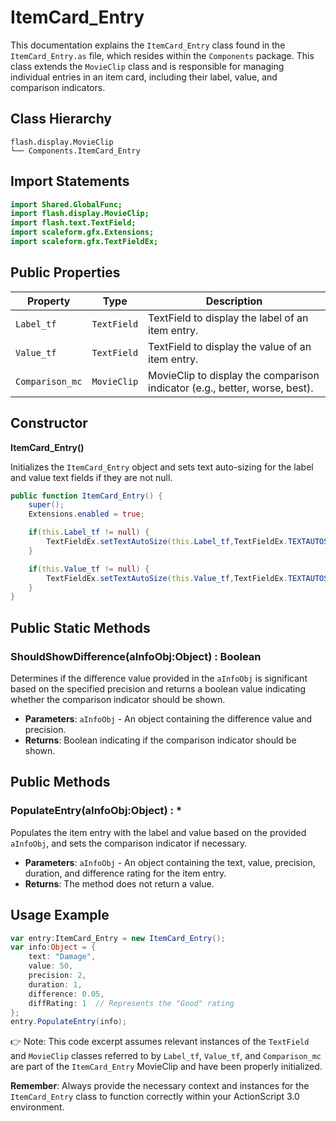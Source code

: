 ---
---
# ItemCard_Entry
This documentation explains the `ItemCard_Entry` class found in the `ItemCard_Entry.as` file, which resides within the `Components` package.
This class extends the `MovieClip` class and is responsible for managing individual entries in an item card, including their label, value, and comparison indicators.

## Class Hierarchy

```plaintext
flash.display.MovieClip
└── Components.ItemCard_Entry
```

## Import Statements

```actionscript
import Shared.GlobalFunc;
import flash.display.MovieClip;
import flash.text.TextField;
import scaleform.gfx.Extensions;
import scaleform.gfx.TextFieldEx;
```

## Public Properties

| Property        | Type             | Description                                                                  |
|-----------------|------------------|------------------------------------------------------------------------------|
| `Label_tf`      | `TextField`      | TextField to display the label of an item entry.                             |
| `Value_tf`      | `TextField`      | TextField to display the value of an item entry.                             |
| `Comparison_mc` | `MovieClip`      | MovieClip to display the comparison indicator (e.g., better, worse, best).   |

## Constructor

**ItemCard_Entry()**

Initializes the `ItemCard_Entry` object and sets text auto-sizing for the label and value text fields if they are not null.

```actionscript
public function ItemCard_Entry() {
    super();
    Extensions.enabled = true;

    if(this.Label_tf != null) {
        TextFieldEx.setTextAutoSize(this.Label_tf,TextFieldEx.TEXTAUTOSZ_SHRINK);
    }

    if(this.Value_tf != null) {
        TextFieldEx.setTextAutoSize(this.Value_tf,TextFieldEx.TEXTAUTOSZ_SHRINK);
    }
}
```

## Public Static Methods

### ShouldShowDifference(aInfoObj:Object) : Boolean

Determines if the difference value provided in the `aInfoObj` is significant based on the specified precision and returns a boolean value indicating whether the comparison indicator should be shown.

- **Parameters**: `aInfoObj` - An object containing the difference value and precision.
- **Returns**: Boolean indicating if the comparison indicator should be shown.

## Public Methods

### PopulateEntry(aInfoObj:Object) : *

Populates the item entry with the label and value based on the provided `aInfoObj`, and sets the comparison indicator if necessary.

- **Parameters**: `aInfoObj` - An object containing the text, value, precision, duration, and difference rating for the item entry.
- **Returns**: The method does not return a value.

## Usage Example

```actionscript
var entry:ItemCard_Entry = new ItemCard_Entry();
var info:Object = {
    text: "Damage",
    value: 50,
    precision: 2,
    duration: 1,
    difference: 0.05,
    diffRating: 1  // Represents the "Good" rating
};
entry.PopulateEntry(info);
```

👉 Note: This code excerpt assumes relevant instances of the `TextField` and `MovieClip` classes referred to by `Label_tf`, `Value_tf`, and `Comparison_mc` are part of the `ItemCard_Entry` MovieClip and have been properly initialized.

**Remember**: Always provide the necessary context and instances for the `ItemCard_Entry` class to function correctly within your ActionScript 3.0 environment.
